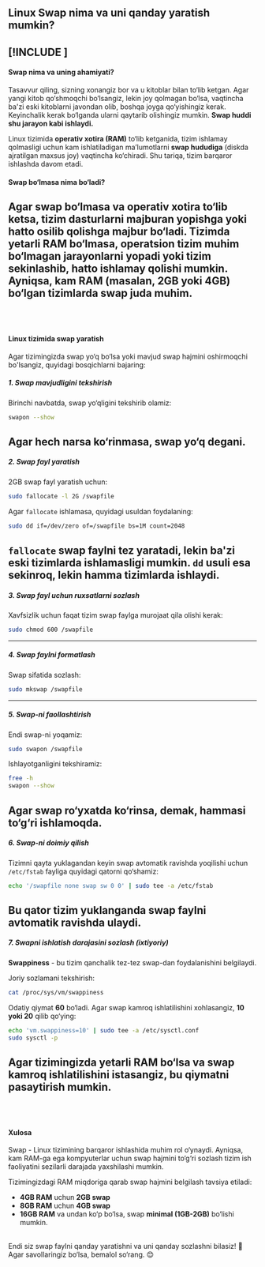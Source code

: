 ## Linux Swap nima va uni qanday yaratish mumkin?

[!INCLUDE [<author>](../authors/wahid_abduhakimov.html)]
---

#### Swap nima va uning ahamiyati?
Tasavvur qiling, sizning xonangiz bor va u kitoblar bilan to‘lib ketgan. Agar yangi kitob qo‘shmoqchi bo‘lsangiz, lekin joy qolmagan bo‘lsa, vaqtincha ba'zi eski kitoblarni javondan olib, boshqa joyga qo‘yishingiz kerak. Keyinchalik kerak bo‘lganda ularni qaytarib olishingiz mumkin. **Swap huddi shu jarayon kabi ishlaydi.**

Linux tizimida **operativ xotira (RAM)** to‘lib ketganida, tizim ishlamay qolmasligi uchun kam ishlatiladigan ma’lumotlarni **swap hududiga** (diskda ajratilgan maxsus joy) vaqtincha ko‘chiradi. Shu tariqa, tizim barqaror ishlashda davom etadi.
</br>

#### Swap bo‘lmasa nima bo‘ladi?
Agar swap bo‘lmasa va operativ xotira to‘lib ketsa, tizim dasturlarni majburan yopishga yoki hatto osilib qolishga majbur bo‘ladi. Tizimda yetarli RAM bo‘lmasa, operatsion tizim muhim bo‘lmagan jarayonlarni yopadi yoki tizim sekinlashib, hatto ishlamay qolishi mumkin. Ayniqsa, **kam RAM** (masalan, 2GB yoki 4GB) bo‘lgan tizimlarda swap juda muhim.
---
</br></br>

#### Linux tizimida swap yaratish
Agar tizimingizda swap yo‘q bo‘lsa yoki mavjud swap hajmini oshirmoqchi bo'lsangiz, quyidagi bosqichlarni bajaring:

##### 1. Swap mavjudligini tekshirish
Birinchi navbatda, swap yo‘qligini tekshirib olamiz:
```bash
swapon --show
```
Agar hech narsa ko‘rinmasa, swap yo‘q degani.
---

##### 2. Swap fayl yaratish
2GB swap fayl yaratish uchun:
```bash
sudo fallocate -l 2G /swapfile
```
Agar `fallocate` ishlamasa, quyidagi usuldan foydalaning:
```bash
sudo dd if=/dev/zero of=/swapfile bs=1M count=2048
```

`fallocate` swap faylni tez yaratadi, lekin ba'zi eski tizimlarda ishlamasligi mumkin. `dd` usuli esa sekinroq, lekin hamma tizimlarda ishlaydi.
---

##### 3. Swap fayl uchun ruxsatlarni sozlash
Xavfsizlik uchun faqat tizim swap faylga murojaat qila olishi kerak:
```bash
sudo chmod 600 /swapfile
```
---


##### 4. Swap faylni formatlash
Swap sifatida sozlash:
```bash
sudo mkswap /swapfile
```
---

##### 5. Swap-ni faollashtirish
Endi swap-ni yoqamiz:
```bash
sudo swapon /swapfile
```
Ishlayotganligini tekshiramiz:
```bash
free -h
swapon --show
```
Agar swap ro‘yxatda ko‘rinsa, demak, hammasi to‘g‘ri ishlamoqda.
---

##### 6. Swap-ni doimiy qilish
Tizimni qayta yuklagandan keyin swap avtomatik ravishda yoqilishi uchun `/etc/fstab` fayliga quyidagi qatorni qo‘shamiz:
```bash
echo '/swapfile none swap sw 0 0' | sudo tee -a /etc/fstab
```
Bu qator tizim yuklanganda swap faylni avtomatik ravishda ulaydi.
---

##### 7. Swapni ishlatish darajasini sozlash (ixtiyoriy)
**Swappiness** - bu tizim qanchalik tez-tez swap-dan foydalanishini belgilaydi.

Joriy sozlamani tekshirish:
```bash
cat /proc/sys/vm/swappiness
```
Odatiy qiymat **60** bo‘ladi. Agar swap kamroq ishlatilishini xohlasangiz, **10 yoki 20** qilib qo‘ying:
```bash
echo 'vm.swappiness=10' | sudo tee -a /etc/sysctl.conf
sudo sysctl -p
```
Agar tizimingizda yetarli RAM bo‘lsa va swap kamroq ishlatilishini istasangiz, bu qiymatni pasaytirish mumkin.
---
</br></br>

#### Xulosa
Swap - Linux tizimining barqaror ishlashida muhim rol o‘ynaydi. Ayniqsa, kam RAM-ga ega kompyuterlar uchun swap hajmini to‘g‘ri sozlash tizim ish faoliyatini sezilarli darajada yaxshilashi mumkin.

Tizimingizdagi RAM miqdoriga qarab swap hajmini belgilash tavsiya etiladi:
- **4GB RAM** uchun **2GB swap**
- **8GB RAM** uchun **4GB swap**
- **16GB RAM** va undan ko‘p bo‘lsa, swap **minimal (1GB-2GB)** bo‘lishi mumkin.
</br></br>

Endi siz swap faylni qanday yaratishni va uni qanday sozlashni bilasiz! 🚀 Agar savollaringiz bo‘lsa, bemalol so‘rang. 😊

